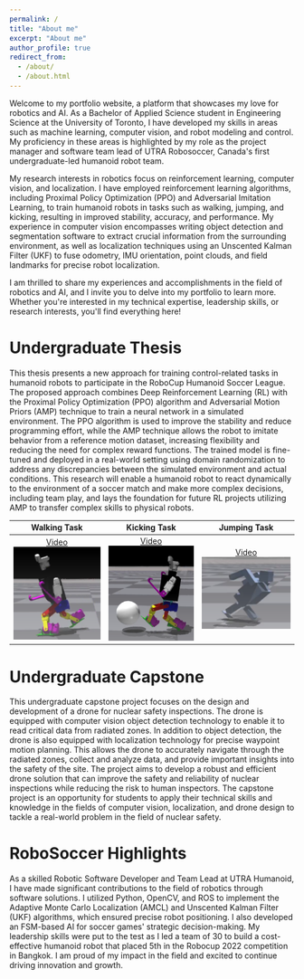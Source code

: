 ```yaml
---
permalink: /
title: "About me"
excerpt: "About me"
author_profile: true
redirect_from: 
  - /about/
  - /about.html
---
```

Welcome to my portfolio website, a platform that showcases my love for robotics and AI. As a Bachelor of Applied Science student in Engineering Science at the University of Toronto, I have developed my skills in areas such as machine learning, computer vision, and robot modeling and control. My proficiency in these areas is highlighted by my role as the project manager and software team lead of UTRA Robosoccer, Canada's first undergraduate-led humanoid robot team.

My research interests in robotics focus on reinforcement learning, computer vision, and localization. I have employed reinforcement learning algorithms, including Proximal Policy Optimization (PPO) and Adversarial Imitation Learning, to train humanoid robots in tasks such as walking, jumping, and kicking, resulting in improved stability, accuracy, and performance. My experience in computer vision encompasses writing object detection and segmentation software to extract crucial information from the surrounding environment, as well as localization techniques using an Unscented Kalman Filter (UKF) to fuse odometry, IMU orientation, point clouds, and field landmarks for precise robot localization.

I am thrilled to share my experiences and accomplishments in the field of robotics and AI, and I invite you to delve into my portfolio to learn more. Whether you're interested in my technical expertise, leadership skills, or research interests, you'll find everything here!

Undergraduate Thesis
======

This thesis presents a new approach for training control-related tasks in humanoid robots to participate in the RoboCup Humanoid Soccer League. The proposed approach combines Deep Reinforcement Learning (RL) with the Proximal Policy Optimization (PPO) algorithm and Adversarial Motion Priors (AMP) technique to train a neural network in a simulated environment. The PPO algorithm is used to improve the stability and reduce programming effort, while the AMP technique allows the robot to imitate behavior from a reference motion dataset, increasing flexibility and reducing the need for complex reward functions. The trained model is fine-tuned and deployed in a real-world setting using domain randomization to address any discrepancies between the simulated environment and actual conditions. This research will enable a humanoid robot to react dynamically to the environment of a soccer match and make more complex decisions, including team play, and lays the foundation for future RL projects utilizing AMP to transfer complex skills to physical robots.

Walking Task               |  Kicking Task             |  Jumping Task
:-------------------------:|:-------------------------:|:-------------------------:
[Video](https://drive.google.com/file/d/19GCgfvvGYjweLEn7ZBMhO4SBAYYqVL6E/view?usp=sharing)<img src="/images/bez_walk.png" width="300"/>   |  [Video](https://drive.google.com/file/d/1Cyms_T3oWZoMaW69t-5PMxBNRFpFf_eY/view?usp=sharing)<img src="/images/bez_kick.png" width="300"/> |  [Video](https://drive.google.com/file/d/1kOQWXYKEsBclPH4ebD-uuuZmzzrWTaHk/view?usp=sharing)<img src="/images/bez_jump.png" width="300"/>

Undergraduate Capstone
======

This undergraduate capstone project focuses on the design and development of a drone for nuclear safety inspections. The drone is equipped with computer vision object detection technology to enable it to read critical data from radiated zones. In addition to object detection, the drone is also equipped with localization technology for precise waypoint motion planning. This allows the drone to accurately navigate through the radiated zones, collect and analyze data, and provide important insights into the safety of the site. The project aims to develop a robust and efficient drone solution that can improve the safety and reliability of nuclear inspections while reducing the risk to human inspectors. The capstone project is an opportunity for students to apply their technical skills and knowledge in the fields of computer vision, localization, and drone design to tackle a real-world problem in the field of nuclear safety.

RoboSoccer Highlights
======

As a skilled Robotic Software Developer and Team Lead at UTRA Humanoid, I have made significant contributions to the field of robotics through software solutions. I utilized Python, OpenCV, and ROS to implement the Adaptive Monte Carlo Localization (AMCL) and Unscented Kalman Filter (UKF) algorithms, which ensured precise robot positioning. I also developed an FSM-based AI for soccer games' strategic decision-making. My leadership skills were put to the test as I led a team of 30 to build a cost-effective humanoid robot that placed 5th in the Robocup 2022 competition in Bangkok. I am proud of my impact in the field and excited to continue driving innovation and growth.
